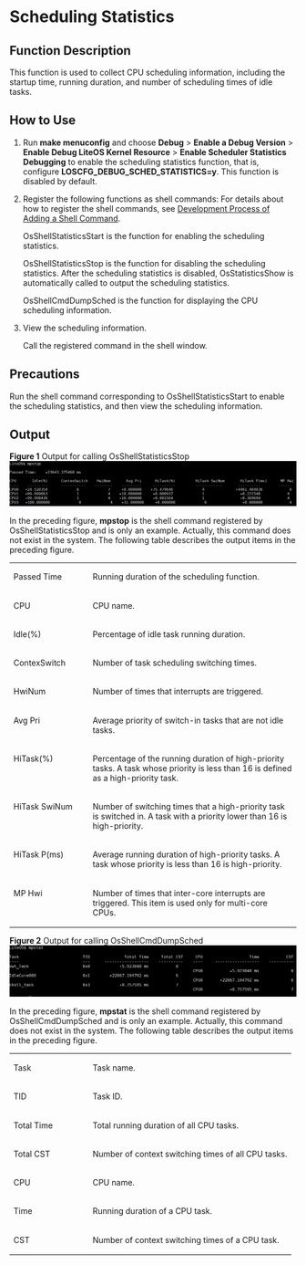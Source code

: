 # Scheduling Statistics<a name="EN-US_TOPIC_0312244433"></a>

## Function Description<a name="en-us_topic_0291635259_section15719185416470"></a>

This function is used to collect CPU scheduling information, including the startup time, running duration, and number of scheduling times of idle tasks.

## How to Use<a name="en-us_topic_0291635259_section2071256204815"></a>

1.  Run  **make menuconfig**  and choose  **Debug**  \>  **Enable a Debug Version**  \>  **Enable Debug LiteOS Kernel Resource**  \>  **Enable Scheduler Statistics Debugging**  to enable the scheduling statistics function, that is, configure  **LOSCFG\_DEBUG\_SCHED\_STATISTICS=y**. This function is disabled by default.
2.  Register the following functions as shell commands: For details about how to register the shell commands, see  [Development Process of Adding a Shell Command](development-guide.md#section13835461177).

    OsShellStatisticsStart is the function for enabling the scheduling statistics.

    OsShellStatisticsStop is the function for disabling the scheduling statistics. After the scheduling statistics is disabled, OsStatisticsShow is automatically called to output the scheduling statistics.

    OsShellCmdDumpSched is the function for displaying the CPU scheduling information.

3.  View the scheduling information.

    Call the registered command in the shell window.


## Precautions<a name="en-us_topic_0291635259_section7672188125113"></a>

Run the shell command corresponding to OsShellStatisticsStart to enable the scheduling statistics, and then view the scheduling information.

## Output<a name="en-us_topic_0291635259_section85734144813"></a>

**Figure  1**  Output for calling OsShellStatisticsStop<a name="en-us_topic_0291635259_fig104573413421"></a>  
![](figures/sched_statistics_after_stop.png "output-for-calling-osshellstatisticsstop")

In the preceding figure,  **mpstop**  is the shell command registered by OsShellStatisticsStop and is only an example. Actually, this command does not exist in the system. The following table describes the output items in the preceding figure.

<a name="en-us_topic_0291635259_table1978162419917"></a>
<table><tbody><tr id="en-us_topic_0291635259_row68145245917"><td class="cellrowborder" valign="top" width="27.57%"><p id="en-us_topic_0291635259_p128141624198"><a name="en-us_topic_0291635259_p128141624198"></a><a name="en-us_topic_0291635259_p128141624198"></a>Passed Time</p>
</td>
<td class="cellrowborder" valign="top" width="72.43%"><p id="en-us_topic_0291635259_p19814924598"><a name="en-us_topic_0291635259_p19814924598"></a><a name="en-us_topic_0291635259_p19814924598"></a>Running duration of the scheduling function.</p>
</td>
</tr>
<tr id="en-us_topic_0291635259_row16814122416918"><td class="cellrowborder" valign="top" width="27.57%"><p id="en-us_topic_0291635259_p581410241796"><a name="en-us_topic_0291635259_p581410241796"></a><a name="en-us_topic_0291635259_p581410241796"></a>CPU</p>
</td>
<td class="cellrowborder" valign="top" width="72.43%"><p id="en-us_topic_0291635259_p17814924891"><a name="en-us_topic_0291635259_p17814924891"></a><a name="en-us_topic_0291635259_p17814924891"></a>CPU name.</p>
</td>
</tr>
<tr id="en-us_topic_0291635259_row10814132418916"><td class="cellrowborder" valign="top" width="27.57%"><p id="en-us_topic_0291635259_p7814132410916"><a name="en-us_topic_0291635259_p7814132410916"></a><a name="en-us_topic_0291635259_p7814132410916"></a>Idle(%)</p>
</td>
<td class="cellrowborder" valign="top" width="72.43%"><p id="en-us_topic_0291635259_p158141424397"><a name="en-us_topic_0291635259_p158141424397"></a><a name="en-us_topic_0291635259_p158141424397"></a>Percentage of idle task running duration.</p>
</td>
</tr>
<tr id="en-us_topic_0291635259_row381415246912"><td class="cellrowborder" valign="top" width="27.57%"><p id="en-us_topic_0291635259_p681462413919"><a name="en-us_topic_0291635259_p681462413919"></a><a name="en-us_topic_0291635259_p681462413919"></a>ContexSwitch</p>
</td>
<td class="cellrowborder" valign="top" width="72.43%"><p id="en-us_topic_0291635259_p1481422412910"><a name="en-us_topic_0291635259_p1481422412910"></a><a name="en-us_topic_0291635259_p1481422412910"></a>Number of task scheduling switching times.</p>
</td>
</tr>
<tr id="en-us_topic_0291635259_row198141424191"><td class="cellrowborder" valign="top" width="27.57%"><p id="en-us_topic_0291635259_p15814324296"><a name="en-us_topic_0291635259_p15814324296"></a><a name="en-us_topic_0291635259_p15814324296"></a>HwiNum</p>
</td>
<td class="cellrowborder" valign="top" width="72.43%"><p id="en-us_topic_0291635259_p1181416246918"><a name="en-us_topic_0291635259_p1181416246918"></a><a name="en-us_topic_0291635259_p1181416246918"></a>Number of times that interrupts are triggered.</p>
</td>
</tr>
<tr id="en-us_topic_0291635259_row1681422417916"><td class="cellrowborder" valign="top" width="27.57%"><p id="en-us_topic_0291635259_p1814182414916"><a name="en-us_topic_0291635259_p1814182414916"></a><a name="en-us_topic_0291635259_p1814182414916"></a>Avg Pri</p>
</td>
<td class="cellrowborder" valign="top" width="72.43%"><p id="en-us_topic_0291635259_p6814124395"><a name="en-us_topic_0291635259_p6814124395"></a><a name="en-us_topic_0291635259_p6814124395"></a>Average priority of switch-in tasks that are not idle tasks.</p>
</td>
</tr>
<tr id="en-us_topic_0291635259_row2814324495"><td class="cellrowborder" valign="top" width="27.57%"><p id="en-us_topic_0291635259_p118141824391"><a name="en-us_topic_0291635259_p118141824391"></a><a name="en-us_topic_0291635259_p118141824391"></a>HiTask(%)</p>
</td>
<td class="cellrowborder" valign="top" width="72.43%"><p id="en-us_topic_0291635259_p1481513241890"><a name="en-us_topic_0291635259_p1481513241890"></a><a name="en-us_topic_0291635259_p1481513241890"></a>Percentage of the running duration of high-priority tasks. A task whose priority is less than 16 is defined as a high-priority task.</p>
</td>
</tr>
<tr id="en-us_topic_0291635259_row1881518241593"><td class="cellrowborder" valign="top" width="27.57%"><p id="en-us_topic_0291635259_p2081513241599"><a name="en-us_topic_0291635259_p2081513241599"></a><a name="en-us_topic_0291635259_p2081513241599"></a>HiTask SwiNum</p>
</td>
<td class="cellrowborder" valign="top" width="72.43%"><p id="en-us_topic_0291635259_p281522418911"><a name="en-us_topic_0291635259_p281522418911"></a><a name="en-us_topic_0291635259_p281522418911"></a>Number of switching times that a high-priority task is switched in. A task with a priority lower than 16 is high-priority.</p>
</td>
</tr>
<tr id="en-us_topic_0291635259_row681517241394"><td class="cellrowborder" valign="top" width="27.57%"><p id="en-us_topic_0291635259_p881582416919"><a name="en-us_topic_0291635259_p881582416919"></a><a name="en-us_topic_0291635259_p881582416919"></a>HiTask P(ms)</p>
</td>
<td class="cellrowborder" valign="top" width="72.43%"><p id="en-us_topic_0291635259_p158155241892"><a name="en-us_topic_0291635259_p158155241892"></a><a name="en-us_topic_0291635259_p158155241892"></a>Average running duration of high-priority tasks. A task whose priority is less than 16 is high-priority.</p>
</td>
</tr>
<tr id="en-us_topic_0291635259_row178156241097"><td class="cellrowborder" valign="top" width="27.57%"><p id="en-us_topic_0291635259_p58151924297"><a name="en-us_topic_0291635259_p58151924297"></a><a name="en-us_topic_0291635259_p58151924297"></a>MP Hwi</p>
</td>
<td class="cellrowborder" valign="top" width="72.43%"><p id="en-us_topic_0291635259_p13815124995"><a name="en-us_topic_0291635259_p13815124995"></a><a name="en-us_topic_0291635259_p13815124995"></a>Number of times that inter-core interrupts are triggered. This item is used only for multi-core CPUs.</p>
</td>
</tr>
</tbody>
</table>

**Figure  2**  Output for calling OsShellCmdDumpSched<a name="en-us_topic_0291635259_fig11142245154213"></a>  
![](figures/CPU_sched_information.png "output-for-calling-osshellcmddumpsched")

In the preceding figure,  **mpstat**  is the shell command registered by OsShellCmdDumpSched and is only an example. Actually, this command does not exist in the system. The following table describes the output items in the preceding figure.

<a name="en-us_topic_0291635259_table959215014287"></a>
<table><tbody><tr id="en-us_topic_0291635259_row12613125072817"><td class="cellrowborder" valign="top" width="28.09%"><p id="en-us_topic_0291635259_p961375018282"><a name="en-us_topic_0291635259_p961375018282"></a><a name="en-us_topic_0291635259_p961375018282"></a>Task</p>
</td>
<td class="cellrowborder" valign="top" width="71.91%"><p id="en-us_topic_0291635259_p1761365002814"><a name="en-us_topic_0291635259_p1761365002814"></a><a name="en-us_topic_0291635259_p1761365002814"></a>Task name.</p>
</td>
</tr>
<tr id="en-us_topic_0291635259_row461395082818"><td class="cellrowborder" valign="top" width="28.09%"><p id="en-us_topic_0291635259_p561315002816"><a name="en-us_topic_0291635259_p561315002816"></a><a name="en-us_topic_0291635259_p561315002816"></a>TID</p>
</td>
<td class="cellrowborder" valign="top" width="71.91%"><p id="en-us_topic_0291635259_p1961335016281"><a name="en-us_topic_0291635259_p1961335016281"></a><a name="en-us_topic_0291635259_p1961335016281"></a>Task ID.</p>
</td>
</tr>
<tr id="en-us_topic_0291635259_row4613195022813"><td class="cellrowborder" valign="top" width="28.09%"><p id="en-us_topic_0291635259_p1661314503286"><a name="en-us_topic_0291635259_p1661314503286"></a><a name="en-us_topic_0291635259_p1661314503286"></a>Total Time</p>
</td>
<td class="cellrowborder" valign="top" width="71.91%"><p id="en-us_topic_0291635259_p1561320506285"><a name="en-us_topic_0291635259_p1561320506285"></a><a name="en-us_topic_0291635259_p1561320506285"></a>Total running duration of all CPU tasks.</p>
</td>
</tr>
<tr id="en-us_topic_0291635259_row16131850132813"><td class="cellrowborder" valign="top" width="28.09%"><p id="en-us_topic_0291635259_p126131850162817"><a name="en-us_topic_0291635259_p126131850162817"></a><a name="en-us_topic_0291635259_p126131850162817"></a>Total CST</p>
</td>
<td class="cellrowborder" valign="top" width="71.91%"><p id="en-us_topic_0291635259_p96131450112818"><a name="en-us_topic_0291635259_p96131450112818"></a><a name="en-us_topic_0291635259_p96131450112818"></a>Number of context switching times of all CPU tasks.</p>
</td>
</tr>
<tr id="en-us_topic_0291635259_row136131450122819"><td class="cellrowborder" valign="top" width="28.09%"><p id="en-us_topic_0291635259_p1613185072816"><a name="en-us_topic_0291635259_p1613185072816"></a><a name="en-us_topic_0291635259_p1613185072816"></a>CPU</p>
</td>
<td class="cellrowborder" valign="top" width="71.91%"><p id="en-us_topic_0291635259_p761385072818"><a name="en-us_topic_0291635259_p761385072818"></a><a name="en-us_topic_0291635259_p761385072818"></a>CPU name.</p>
</td>
</tr>
<tr id="en-us_topic_0291635259_row1461375014284"><td class="cellrowborder" valign="top" width="28.09%"><p id="en-us_topic_0291635259_p19613185016284"><a name="en-us_topic_0291635259_p19613185016284"></a><a name="en-us_topic_0291635259_p19613185016284"></a>Time</p>
</td>
<td class="cellrowborder" valign="top" width="71.91%"><p id="en-us_topic_0291635259_p10613450182820"><a name="en-us_topic_0291635259_p10613450182820"></a><a name="en-us_topic_0291635259_p10613450182820"></a>Running duration of a CPU task.</p>
</td>
</tr>
<tr id="en-us_topic_0291635259_row061316508285"><td class="cellrowborder" valign="top" width="28.09%"><p id="en-us_topic_0291635259_p1661385020280"><a name="en-us_topic_0291635259_p1661385020280"></a><a name="en-us_topic_0291635259_p1661385020280"></a>CST</p>
</td>
<td class="cellrowborder" valign="top" width="71.91%"><p id="en-us_topic_0291635259_p861316509286"><a name="en-us_topic_0291635259_p861316509286"></a><a name="en-us_topic_0291635259_p861316509286"></a>Number of context switching times of a CPU task.</p>
</td>
</tr>
</tbody>
</table>

